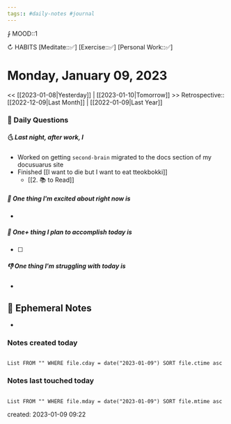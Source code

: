 ```yaml
---
tags:: #daily-notes #journal
---
```


⨑ MOOD::1

↻ HABITS
[Meditate::✅]
[Exercise::✅]
[Personal Work::✅]

# Monday, January 09, 2023

<< [[2023-01-08|Yesterday]] | [[2023-01-10|Tomorrow]] >>
Retrospective:: [[2022-12-09|Last Month]] | [[2022-01-09|Last Year]]

### 📅 Daily Questions

##### 🌜 Last night, after work, I

- Worked on getting `second-brain` migrated to the docs section of my docusuarus site 
- Finished [[I want to die but I want to eat tteokbokki]] 
	- [[2. 📚 to Read]]

##### 🙌 One thing I'm excited about right now is

-

##### 🚀 One+ thing I plan to accomplish today is

- [ ] 

##### 👎 One thing I'm struggling with today is

-

## 📝 Ephemeral Notes

- 

### Notes created today

```dataview

List FROM "" WHERE file.cday = date("2023-01-09") SORT file.ctime asc

```

### Notes last touched today

```dataview

List FROM "" WHERE file.mday = date("2023-01-09") SORT file.mtime asc

```

created: 2023-01-09 09:22
